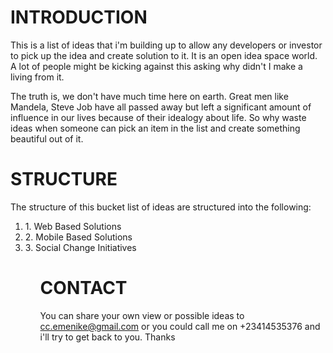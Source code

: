 INTRODUCTION
=============
This is a list of ideas that i'm building up to allow any developers or investor to pick up the idea and create solution to it.
It is an open idea space world. A lot of people might be kicking against this asking why didn't I make a living from it.

The truth is, we don't have much time here on earth. Great men like Mandela, Steve Job have all passed away but left a significant amount of influence in our lives because of their idealogy about life. So why waste ideas when someone can pick an item in the list and create something beautiful out of it.

STRUCTURE
==========
The structure of this bucket list of ideas are structured into the following:
<ol>
	<li>1. Web Based Solutions</li>
	<li>2. Mobile Based Solutions</li>
	<li>3. Social Change Initiatives</li>
<ol>

CONTACT
========
You can share your own view or possible ideas to cc.emenike@gmail.com or you could call me on +23414535376 and i'll try to get back to you. Thanks